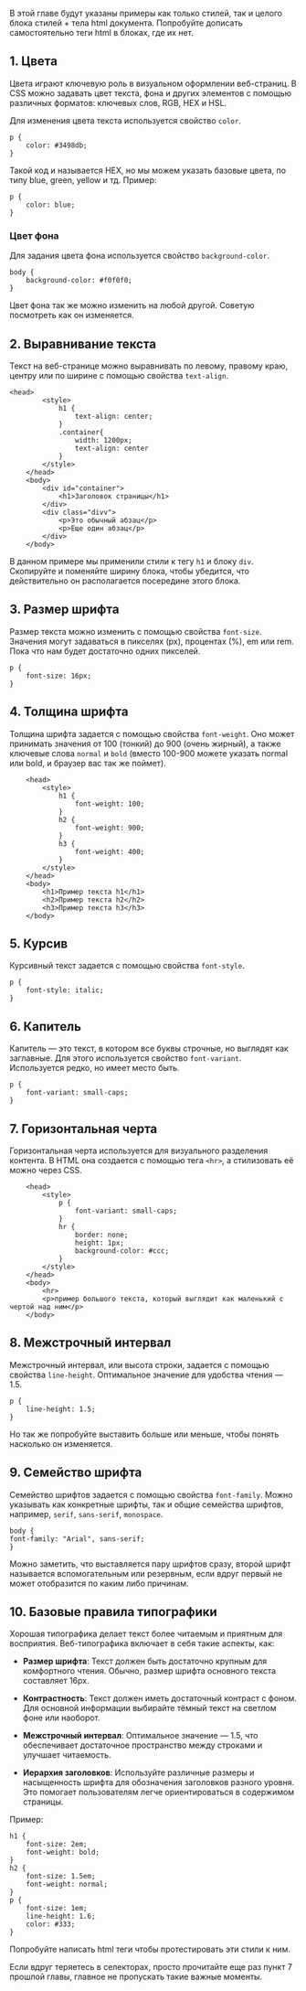 
В этой главе будут указаны примеры как только стилей, так и целого блока стилей + тела html документа. Попробуйте дописать самостоятельно теги html в блоках, где их нет.
## 1. Цвета
Цвета играют ключевую роль в визуальном оформлении веб-страниц. В CSS можно задавать цвет текста, фона и других элементов с помощью различных форматов: ключевых слов, RGB, HEX и HSL.

Для изменения цвета текста используется свойство `color`.
```
p {     
	color: #3498db; 
}
```
Такой код и называется HEX, но мы можем указать базовые цвета, по типу blue, green, yellow и тд. Пример:
```
p {     
	color: blue; 
}
```

### Цвет фона
Для задания цвета фона используется свойство `background-color`. 

```
body {    
	background-color: #f0f0f0; 
}
```
Цвет фона так же можно изменить на любой другой. Советую посмотреть как он изменяется.

## 2. Выравнивание текста
Текст на веб-странице можно выравнивать по левому, правому краю, центру или по ширине с помощью свойства `text-align`.

```
<head>
        <style>
            h1 {    
                text-align: center;
            }  
            .container{
                width: 1200px;
                text-align: center
            }
        </style>
    </head>
    <body>
        <div id="container">
            <h1>Заголовок страницы</h1>
        </div>
        <div class="divv">
            <p>Это обычный абзац</p>
            <p>Еще один абзац</p>
        </div>
    </body>
```
В данном примере мы применили стили к тегу `h1` и блоку `div`. Скопируйте и поменяйте ширину блока, чтобы убедится, что действительно он располагается посередине этого блока.

## 3. Размер шрифта
Размер текста можно изменить с помощью свойства `font-size`. Значения могут задаваться в пикселях (px), процентах (%), em или rem. Пока что нам будет достаточно одних пикселей.

```
p {     
	font-size: 16px; 
}
```

## 4. Толщина шрифта
Толщина шрифта задается с помощью свойства `font-weight`. Оно может принимать значения от 100 (тонкий) до 900 (очень жирный), а также ключевые слова `normal` и `bold` (вместо 100-900 можете указать normal или bold, и браузер вас так же поймет).

```
    <head>
        <style>
            h1 {    
                font-weight: 100;
            }  
            h2 {    
                font-weight: 900;
            }
            h3 {    
                font-weight: 400;
            }
        </style>
    </head>
    <body>
        <h1>Пример текста h1</h1>
        <h2>Пример текста h2</h2>
        <h3>Пример текста h3</h3>
    </body>
```

## 5. Курсив
Курсивный текст задается с помощью свойства `font-style`.

```
p {     
	font-style: italic;  
}
```

## 6. Капитель
Капитель — это текст, в котором все буквы строчные, но выглядят как заглавные. Для этого используется свойство `font-variant`. Используется редко, но имеет место быть.

```
p {     
	font-variant: small-caps; 
}
```

## 7. Горизонтальная черта
Горизонтальная черта используется для визуального разделения контента. В HTML она создается с помощью тега `<hr>`, а стилизовать её можно через CSS.

```
    <head>
        <style>
			p {    
                font-variant: small-caps;
            }
            hr {    
                border: none;    
                height: 1px;    
                background-color: #ccc;
            }
        </style>
    </head>
    <body>
		<hr>
		<p>пример большого текста, который выглядит как маленький с чертой над ним</p>
    </body>
```

## 8. Межстрочный интервал
Межстрочный интервал, или высота строки, задается с помощью свойства `line-height`. Оптимальное значение для удобства чтения — 1.5.

```
p {     
	line-height: 1.5;  
}
```
Но так же попробуйте выставить больше или меньше, чтобы понять насколько он изменяется.
## 9. Семейство шрифта
Семейство шрифтов задается с помощью свойства `font-family`. Можно указывать как конкретные шрифты, так и общие семейства шрифтов, например, `serif`, `sans-serif`, `monospace`.

```
body {     
font-family: "Arial", sans-serif; 
}
```
Можно заметить, что выставляется пару шрифтов сразу, второй шрифт называется вспомогательным или резервным, если вдруг первый не может отобразится по каким либо причинам.

## 10. Базовые правила типографики
Хорошая типографика делает текст более читаемым и приятным для восприятия. Веб-типографика включает в себя такие аспекты, как:

- **Размер шрифта**: Текст должен быть достаточно крупным для комфортного чтения. Обычно, размер шрифта основного текста составляет 16px.
    
- **Контрастность**: Текст должен иметь достаточный контраст с фоном. Для основной информации выбирайте тёмный текст на светлом фоне или наоборот.
    
- **Межстрочный интервал**: Оптимальное значение — 1.5, что обеспечивает достаточное пространство между строками и улучшает читаемость.
    
- **Иерархия заголовков**: Используйте различные размеры и насыщенность шрифта для обозначения заголовков разного уровня. Это помогает пользователям легче ориентироваться в содержимом страницы.


Пример:
```
h1 {     
	font-size: 2em;     
	font-weight: bold; 
}  
h2 {     
	font-size: 1.5em;     
	font-weight: normal; 
}  
p {     
	font-size: 1em;     
	line-height: 1.6;     
	color: #333; 
}
```
Попробуйте написать html теги чтобы протестировать эти стили к ним.

Если вдруг теряетесь в селекторах, просто прочитайте еще раз пункт 7 прошлой главы, главное не пропускать такие важные моменты.